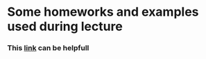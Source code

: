 # Some homeworks and examples used during lecture #

### This [link](https://xn--llions-yua.jutge.org/upc-python-cookbook/signal-processing/signals.html) can be helpfull ###

